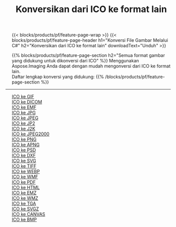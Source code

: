 ﻿---
title: Konversikan dari ICO ke format lain 
weight: 3920
url: /id/java/conversion/from/ico 
lang: id
langdirlevel: 2
locales: zh-hans,ja,it,ru,de,es,fr,nl,id,lt,pl,pt,vi,tr,ko,zh-hant,ar,hi,th,sv,cs,uk,he
description: Menggunakan Aspose.Imaging Anda dapat dengan mudah mengonversi dari ICO ke format lain
---

{{< blocks/products/pf/feature-page-wrap >}}
{{< blocks/products/pf/feature-page-header h1="Konversi File Gambar Melalui C#" h2="Konversikan dari ICO ke format lain" downloadText="Unduh" >}}


{{% blocks/products/pf/feature-page-section  h2="Semua format gambar yang didukung untuk dikonversi dari ICO" %}}
Menggunakan Aspose.Imaging Anda dapat dengan mudah mengonversi dari ICO ke format lain.
<br/>
Daftar lengkap konversi yang didukung:
{{% /blocks/products/pf/feature-page-section %}}
<div class="container-fluid productfamilypage bg-gray">
    <div class="convertypes bg-gray agp-content section">
        <div class="container">
		<hr style="margin-left:-20px;"/>
		<div class="row other-converters">
		    <div class='col-md-2 other-converter remove-lp remove-rp'><a href="/imaging/id/java/conversion/ico-to-gif" >ICO ke GIF</a></div><div class='col-md-2 other-converter remove-lp remove-rp'><a href="/imaging/id/java/conversion/ico-to-dicom" >ICO ke DICOM</a></div><div class='col-md-2 other-converter remove-lp remove-rp'><a href="/imaging/id/java/conversion/ico-to-emf" >ICO ke EMF</a></div><div class='col-md-2 other-converter remove-lp remove-rp'><a href="/imaging/id/java/conversion/ico-to-jpg" >ICO ke JPG</a></div><div class='col-md-2 other-converter remove-lp remove-rp'><a href="/imaging/id/java/conversion/ico-to-jpeg" >ICO ke JPEG</a></div><div class='col-md-2 other-converter remove-lp remove-rp'><a href="/imaging/id/java/conversion/ico-to-jp2" >ICO ke JP2</a></div><div class='col-md-2 other-converter remove-lp remove-rp'><a href="/imaging/id/java/conversion/ico-to-j2k" >ICO ke J2K</a></div><div class='col-md-2 other-converter remove-lp remove-rp'><a href="/imaging/id/java/conversion/ico-to-jpeg2000" >ICO ke JPEG2000</a></div><div class='col-md-2 other-converter remove-lp remove-rp'><a href="/imaging/id/java/conversion/ico-to-png" >ICO ke PNG</a></div><div class='col-md-2 other-converter remove-lp remove-rp'><a href="/imaging/id/java/conversion/ico-to-apng" >ICO ke APNG</a></div><div class='col-md-2 other-converter remove-lp remove-rp'><a href="/imaging/id/java/conversion/ico-to-psd" >ICO ke PSD</a></div><div class='col-md-2 other-converter remove-lp remove-rp'><a href="/imaging/id/java/conversion/ico-to-dxf" >ICO ke DXF</a></div><div class='col-md-2 other-converter remove-lp remove-rp'><a href="/imaging/id/java/conversion/ico-to-svg" >ICO ke SVG</a></div><div class='col-md-2 other-converter remove-lp remove-rp'><a href="/imaging/id/java/conversion/ico-to-tiff" >ICO ke TIFF</a></div><div class='col-md-2 other-converter remove-lp remove-rp'><a href="/imaging/id/java/conversion/ico-to-webp" >ICO ke WEBP</a></div><div class='col-md-2 other-converter remove-lp remove-rp'><a href="/imaging/id/java/conversion/ico-to-wmf" >ICO ke WMF</a></div><div class='col-md-2 other-converter remove-lp remove-rp'><a href="/imaging/id/java/conversion/ico-to-pdf" >ICO ke PDF</a></div><div class='col-md-2 other-converter remove-lp remove-rp'><a href="/imaging/id/java/conversion/ico-to-html" >ICO ke HTML</a></div><div class='col-md-2 other-converter remove-lp remove-rp'><a href="/imaging/id/java/conversion/ico-to-emz" >ICO ke EMZ</a></div><div class='col-md-2 other-converter remove-lp remove-rp'><a href="/imaging/id/java/conversion/ico-to-wmz" >ICO ke WMZ</a></div><div class='col-md-2 other-converter remove-lp remove-rp'><a href="/imaging/id/java/conversion/ico-to-tga" >ICO ke TGA</a></div><div class='col-md-2 other-converter remove-lp remove-rp'><a href="/imaging/id/java/conversion/ico-to-svgz" >ICO ke SVGZ</a></div><div class='col-md-2 other-converter remove-lp remove-rp'><a href="/imaging/id/java/conversion/ico-to-canvas" >ICO ke CANVAS</a></div><div class='col-md-2 other-converter remove-lp remove-rp'><a href="/imaging/id/java/conversion/ico-to-bmp" >ICO ke BMP</a></div>
                </div>
        </div>
    </div>
</div>
<br/>

